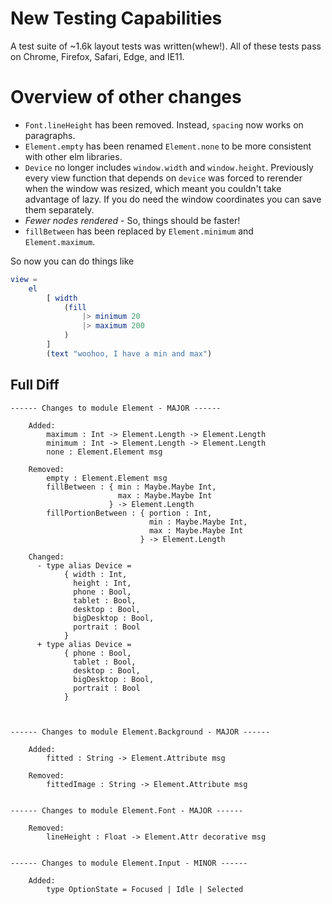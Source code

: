 # New Testing Capabilities

A test suite of ~1.6k layout tests was written(whew!).  All of these tests pass on Chrome, Firefox, Safari, Edge, and IE11.

# Overview of other changes

- `Font.lineHeight` has been removed.  Instead, `spacing` now works on paragraphs.
- `Element.empty` has been renamed `Element.none` to be more consistent with other elm libraries.
- `Device` no longer includes `window.width` and `window.height`.  Previously every view function that depends on `device` was forced to rerender when the window was resized, which meant you couldn't take advantage of lazy.  If you do need the window coordinates you can save them separately.
- *Fewer nodes rendered* - So, things should be faster!
- `fillBetween` has been replaced by `Element.minimum` and `Element.maximum`.

So now you can do things like

```elm
view =
    el 
        [ width 
            (fill
                |> minimum 20
                |> maximum 200
            )
        ]
        (text "woohoo, I have a min and max")

```


## Full Diff

```
------ Changes to module Element - MAJOR ------

    Added:
        maximum : Int -> Element.Length -> Element.Length
        minimum : Int -> Element.Length -> Element.Length
        none : Element.Element msg

    Removed:
        empty : Element.Element msg
        fillBetween : { min : Maybe.Maybe Int,
                        max : Maybe.Maybe Int
                      } -> Element.Length
        fillPortionBetween : { portion : Int,
                               min : Maybe.Maybe Int,
                               max : Maybe.Maybe Int
                             } -> Element.Length

    Changed:
      - type alias Device =
            { width : Int,
              height : Int,
              phone : Bool,
              tablet : Bool,
              desktop : Bool,
              bigDesktop : Bool,
              portrait : Bool
            }
      + type alias Device =
            { phone : Bool,
              tablet : Bool,
              desktop : Bool,
              bigDesktop : Bool,
              portrait : Bool
            }



------ Changes to module Element.Background - MAJOR ------

    Added:
        fitted : String -> Element.Attribute msg

    Removed:
        fittedImage : String -> Element.Attribute msg


------ Changes to module Element.Font - MAJOR ------

    Removed:
        lineHeight : Float -> Element.Attr decorative msg


------ Changes to module Element.Input - MINOR ------

    Added:
        type OptionState = Focused | Idle | Selected

```